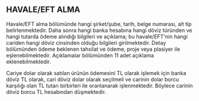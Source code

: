 ## HAVALE/EFT ALMA
Havale/EFT alma bölümünde hangi şirket/şube, tarih, belge numarası, alt tip belirlenmektedir. Daha sonra hangi banka hesabına hangi döviz türünden ve hangi tutarda ödeme alındığı bilgileri ve açıklama; bu havale/EFT'nin hangi cariden hangi döviz cinsinden olduğu bilgileri girilmektedir. Detay bölümünden ödeme beklenen tahsilat ve ödeme, proje veya plasiyer ile eşlenebilmektedir. Açıklamalar bölümünden 11 adet açıklama eklenebilmektedir. 

Cariye dolar olarak satılan ürünün ödemesini TL olarak işlemek için banka döviz TL olarak, cari döviz dolar olarak seçilmeli ve carinin dolar borcu karşılığı olan TL tutarı birbirleri ile oranlanarak işlenmektedir. Böylece carinin döviz borcu TL hesabından düşmektedir.
